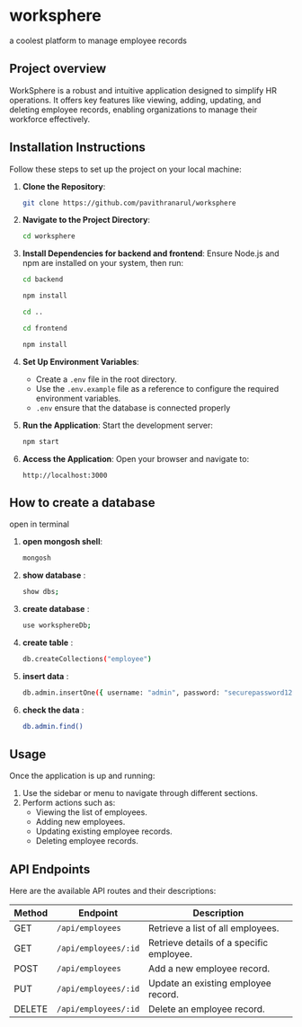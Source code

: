 # worksphere
a coolest platform to manage employee records

## Project overview
WorkSphere is a robust and intuitive application designed to simplify HR operations. It offers key features like viewing, adding, updating, and deleting employee records, enabling organizations to manage their workforce effectively.

## Installation Instructions
Follow these steps to set up the project on your local machine:

1. **Clone the Repository**:
   ```bash
   git clone https://github.com/pavithranarul/worksphere
   ```

2. **Navigate to the Project Directory**:
   ```bash
   cd worksphere
   ```

3. **Install Dependencies for backend and frontend**:
   Ensure Node.js and npm are installed on your system, then run:
   ```bash
   cd backend
   ```
   ```bash
   npm install
   ```
   ```bash
   cd ..
   ```
   ```bash
   cd frontend
   ```
   ```bash
   npm install
   ```


4. **Set Up Environment Variables**:

   - Create a `.env` file in the root directory.
   - Use the `.env.example` file as a reference to configure the required environment variables.
   - `.env` ensure that the database is connected properly

5. **Run the Application**:
   Start the development server:
   ```bash
   npm start
   ```

6. **Access the Application**:
   Open your browser and navigate to:
   ```
   http://localhost:3000
   ```

## How to create a database
open in terminal
1. **open mongosh shell**:
      ```bash
      mongosh
      ```
2. **show database** :
      ```bash
      show dbs;
      ```
3. **create database** :
      ```bash
      use worksphereDb;
      ```
4. **create table** :
      ```bash
      db.createCollections("employee")
      ```
5. **insert data** :
      ```bash
      db.admin.insertOne({ username: "admin", password: "securepassword123" })
      ```
6. **check the data** :
      ```bash
      db.admin.find()
      ```
      
## Usage
Once the application is up and running:

  1. Use the sidebar or menu to navigate through different sections.
  2. Perform actions such as:
       - Viewing the list of employees.
       - Adding new employees.
       - Updating existing employee records.
       - Deleting employee records.

## API Endpoints
Here are the available API routes and their descriptions:

| Method | Endpoint             | Description                               |
|--------|----------------------|-------------------------------------------|
| GET    | `/api/employees`     | Retrieve a list of all employees.         |
| GET    | `/api/employees/:id` | Retrieve details of a specific employee.  |
| POST   | `/api/employees`     | Add a new employee record.                |
| PUT    | `/api/employees/:id` | Update an existing employee record.       |
| DELETE | `/api/employees/:id` | Delete an employee record.                |
